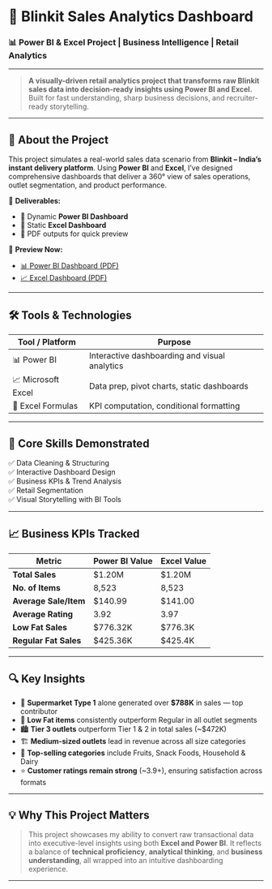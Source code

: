 # 🛒 Blinkit Sales Analytics Dashboard  
### 📊 Power BI & Excel Project | Business Intelligence | Retail Analytics

---

> **A visually-driven retail analytics project that transforms raw Blinkit sales data into decision-ready insights using Power BI and Excel.**  
> Built for fast understanding, sharp business decisions, and recruiter-ready storytelling.

---

## 💼 About the Project

This project simulates a real-world sales data scenario from **Blinkit – India’s instant delivery platform**. Using **Power BI** and **Excel**, I’ve designed comprehensive dashboards that deliver a 360° view of sales operations, outlet segmentation, and product performance.

📁 **Deliverables:**  
- 🔹 Dynamic **Power BI Dashboard**  
- 🔹 Static **Excel Dashboard**  
- 🔹 PDF outputs for quick preview

📄 **Preview Now:**  
- [📊 Power BI Dashboard (PDF)](./BLINKIT%20POWERBI%20DASHBOARD.pdf)  
- [📈 Excel Dashboard (PDF)](./BLINKIT%20DASHBOARD%20EXCEL.pdf)

---

## 🛠️ Tools & Technologies

| Tool / Platform     | Purpose                                      |
|---------------------|----------------------------------------------|
| 📊 Power BI          | Interactive dashboarding and visual analytics |
| 📈 Microsoft Excel   | Data prep, pivot charts, static dashboards    |
| 🧮 Excel Formulas    | KPI computation, conditional formatting       |

---

## 📌 Core Skills Demonstrated

✅ Data Cleaning & Structuring  
✅ Interactive Dashboard Design  
✅ Business KPIs & Trend Analysis  
✅ Retail Segmentation  
✅ Visual Storytelling with BI Tools  

---

## 📈 Business KPIs Tracked

| Metric                   | Power BI Value | Excel Value |
|--------------------------|----------------|-------------|
| **Total Sales**          | $1.20M         | $1.20M      |
| **No. of Items**         | 8,523          | 8,523       |
| **Average Sale/Item**    | $140.99        | $141.00     |
| **Average Rating**       | 3.92           | 3.97        |
| **Low Fat Sales**        | $776.32K       | $776.3K     |
| **Regular Fat Sales**    | $425.36K       | $425.4K     |

---

## 🔍 Key Insights

- 🏪 **Supermarket Type 1** alone generated over **$788K** in sales — top contributor
- 🧈 **Low Fat items** consistently outperform Regular in all outlet segments
- 🏙️ **Tier 3 outlets** outperform Tier 1 & 2 in total sales (~$472K)
- 🏗️ **Medium-sized outlets** lead in revenue across all size categories
- 🍎 **Top-selling categories** include Fruits, Snack Foods, Household & Dairy
- ⭐ **Customer ratings remain strong** (~3.9+), ensuring satisfaction across formats

---

## 💡 Why This Project Matters

> This project showcases my ability to convert raw transactional data into executive-level insights using both **Excel and Power BI**. It reflects a balance of **technical proficiency**, **analytical thinking**, and **business understanding**, all wrapped into an intuitive dashboarding experience.

---

